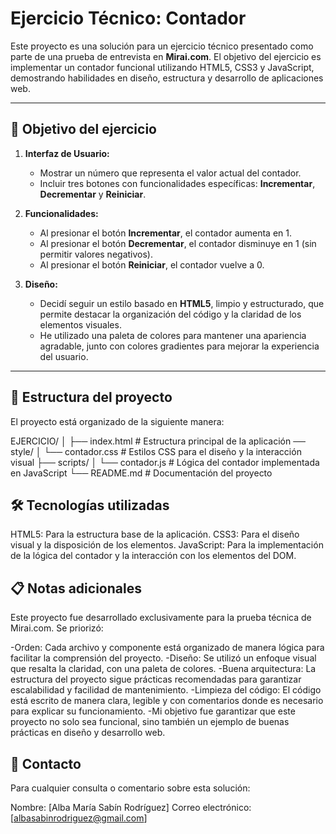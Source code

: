 # Ejercicio Técnico: Contador

Este proyecto es una solución para un ejercicio técnico presentado como parte de una prueba de entrevista en **Mirai.com**. El objetivo del ejercicio es implementar un contador funcional utilizando HTML5, CSS3 y JavaScript, demostrando habilidades en diseño, estructura y desarrollo de aplicaciones web.

---

## 📝 Objetivo del ejercicio

1. **Interfaz de Usuario:**
   - Mostrar un número que representa el valor actual del contador.
   - Incluir tres botones con funcionalidades específicas: **Incrementar**, **Decrementar** y **Reiniciar**.

2. **Funcionalidades:**
   - Al presionar el botón **Incrementar**, el contador aumenta en 1.
   - Al presionar el botón **Decrementar**, el contador disminuye en 1 (sin permitir valores negativos).
   - Al presionar el botón **Reiniciar**, el contador vuelve a 0.

3. **Diseño:**
   - Decidí seguir un estilo basado en **HTML5**, limpio y estructurado, que permite destacar la organización del código y la claridad de los elementos visuales.
   - He utilizado una paleta de colores para mantener una apariencia agradable, junto con colores gradientes para mejorar la experiencia del usuario.

---

## 📂 Estructura del proyecto

El proyecto está organizado de la siguiente manera:

EJERCICIO/ │ 
           ├── index.html # Estructura principal de la aplicación 
            ── style/ 
            │ └── contador.css # Estilos CSS para el diseño y la interacción visual 
            ├── scripts/ 
            │ └── contador.js # Lógica del contador implementada en JavaScript 
            └── README.md # Documentación del proyecto


## 🛠️ Tecnologías utilizadas
HTML5: Para la estructura base de la aplicación.
CSS3: Para el diseño visual y la disposición de los elementos.
JavaScript: Para la implementación de la lógica del contador y la interacción con los elementos del DOM.

## 📋 Notas adicionales
Este proyecto fue desarrollado exclusivamente para la prueba técnica de Mirai.com.
Se priorizó:

-Orden: Cada archivo y componente está organizado de manera lógica para facilitar la comprensión del proyecto.
-Diseño: Se utilizó un enfoque visual que resalta la claridad, con una paleta de colores.
-Buena arquitectura: La estructura del proyecto sigue prácticas recomendadas para garantizar escalabilidad y facilidad de mantenimiento.
-Limpieza del código: El código está escrito de manera clara, legible y con comentarios donde es necesario para explicar su funcionamiento.
-Mi objetivo fue garantizar que este proyecto no solo sea funcional, sino también un ejemplo de buenas prácticas en diseño y desarrollo web.

## 📧 Contacto
Para cualquier consulta o comentario sobre esta solución:

Nombre: [Alba María Sabín Rodríguez]
Correo electrónico: [albasabinrodriguez@gmail.com] 
